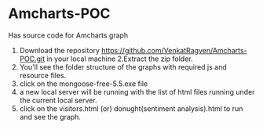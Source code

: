 # Amcharts-POC
Has source code for Amcharts graph

1. Download the repository https://github.com/VenkatRagven/Amcharts-POC.git in your local machine
2.Extract the zip folder.
3. You'll see the folder structure of the graphs with required js and resource files.
4. click on the mongoose-free-5.5.exe file
5. a new local server will be running with the list of html files running under the current local server.
6. click on the visitors.html (or) donught(sentiment analysis).html to run and see the graph.


